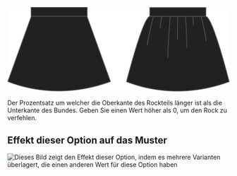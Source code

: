 ![Kräuseln](gathering.svg)

Der Prozentsatz um welcher die Oberkante des Rockteils länger ist als die Unterkante des Bundes. Geben Sie einen Wert höher als 0, um den Rock zu verfehlen.

## Effekt dieser Option auf das Muster

![Dieses Bild zeigt den Effekt dieser Option, indem es mehrere Varianten überlagert, die einen anderen Wert für diese Option haben](sandy\_gathering\_sample.svg "Effekt dieser Option auf das Muster")
